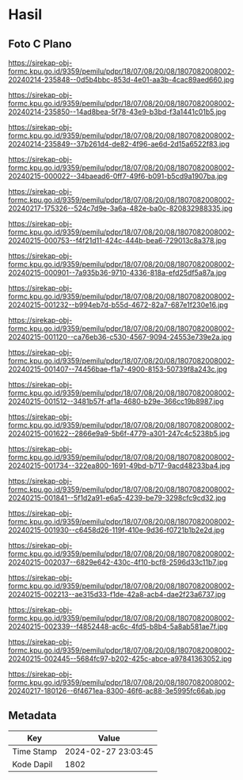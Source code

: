 # Hasil

## Foto C Plano

https://sirekap-obj-formc.kpu.go.id/9359/pemilu/pdpr/18/07/08/20/08/1807082008002-20240214-235848--0d5b4bbc-853d-4e01-aa3b-4cac89aed660.jpg

https://sirekap-obj-formc.kpu.go.id/9359/pemilu/pdpr/18/07/08/20/08/1807082008002-20240214-235850--14ad8bea-5f78-43e9-b3bd-f3a1441c01b5.jpg

https://sirekap-obj-formc.kpu.go.id/9359/pemilu/pdpr/18/07/08/20/08/1807082008002-20240214-235849--37b261d4-de82-4f96-ae6d-2d15a6522f83.jpg

https://sirekap-obj-formc.kpu.go.id/9359/pemilu/pdpr/18/07/08/20/08/1807082008002-20240215-000022--34baead6-0ff7-49f6-b091-b5cd9a1907ba.jpg

https://sirekap-obj-formc.kpu.go.id/9359/pemilu/pdpr/18/07/08/20/08/1807082008002-20240217-175326--524c7d9e-3a6a-482e-ba0c-820832988335.jpg

https://sirekap-obj-formc.kpu.go.id/9359/pemilu/pdpr/18/07/08/20/08/1807082008002-20240215-000753--f4f21d11-424c-444b-bea6-729013c8a378.jpg

https://sirekap-obj-formc.kpu.go.id/9359/pemilu/pdpr/18/07/08/20/08/1807082008002-20240215-000901--7a935b36-9710-4336-818a-efd25df5a87a.jpg

https://sirekap-obj-formc.kpu.go.id/9359/pemilu/pdpr/18/07/08/20/08/1807082008002-20240215-001232--b994eb7d-b55d-4672-82a7-687e1f230e16.jpg

https://sirekap-obj-formc.kpu.go.id/9359/pemilu/pdpr/18/07/08/20/08/1807082008002-20240215-001120--ca76eb36-c530-4567-9094-24553e739e2a.jpg

https://sirekap-obj-formc.kpu.go.id/9359/pemilu/pdpr/18/07/08/20/08/1807082008002-20240215-001407--74456bae-f1a7-4900-8153-50739f8a243c.jpg

https://sirekap-obj-formc.kpu.go.id/9359/pemilu/pdpr/18/07/08/20/08/1807082008002-20240215-001512--3481b57f-af1a-4680-b29e-366cc19b8987.jpg

https://sirekap-obj-formc.kpu.go.id/9359/pemilu/pdpr/18/07/08/20/08/1807082008002-20240215-001622--2866e9a9-5b6f-4779-a301-247c4c5238b5.jpg

https://sirekap-obj-formc.kpu.go.id/9359/pemilu/pdpr/18/07/08/20/08/1807082008002-20240215-001734--322ea800-1691-49bd-b717-9acd48233ba4.jpg

https://sirekap-obj-formc.kpu.go.id/9359/pemilu/pdpr/18/07/08/20/08/1807082008002-20240215-001841--5f1d2a91-e6a5-4239-be79-3298cfc9cd32.jpg

https://sirekap-obj-formc.kpu.go.id/9359/pemilu/pdpr/18/07/08/20/08/1807082008002-20240215-001930--c6458d26-119f-410e-9d36-f0721b1b2e2d.jpg

https://sirekap-obj-formc.kpu.go.id/9359/pemilu/pdpr/18/07/08/20/08/1807082008002-20240215-002037--6829e642-430c-4f10-bcf8-2596d33c11b7.jpg

https://sirekap-obj-formc.kpu.go.id/9359/pemilu/pdpr/18/07/08/20/08/1807082008002-20240215-002213--ae315d33-f1de-42a8-acb4-dae2f23a6737.jpg

https://sirekap-obj-formc.kpu.go.id/9359/pemilu/pdpr/18/07/08/20/08/1807082008002-20240215-002339--f4852448-ac6c-4fd5-b8b4-5a8ab581ae7f.jpg

https://sirekap-obj-formc.kpu.go.id/9359/pemilu/pdpr/18/07/08/20/08/1807082008002-20240215-002445--5684fc97-b202-425c-abce-a97841363052.jpg

https://sirekap-obj-formc.kpu.go.id/9359/pemilu/pdpr/18/07/08/20/08/1807082008002-20240217-180126--6f4671ea-8300-46f6-ac88-3e5995fc66ab.jpg


## Metadata

| Key        | Value               |
| ---------- | ------------------- |
| Time Stamp | 2024-02-27 23:03:45 |
| Kode Dapil | 1802                |



